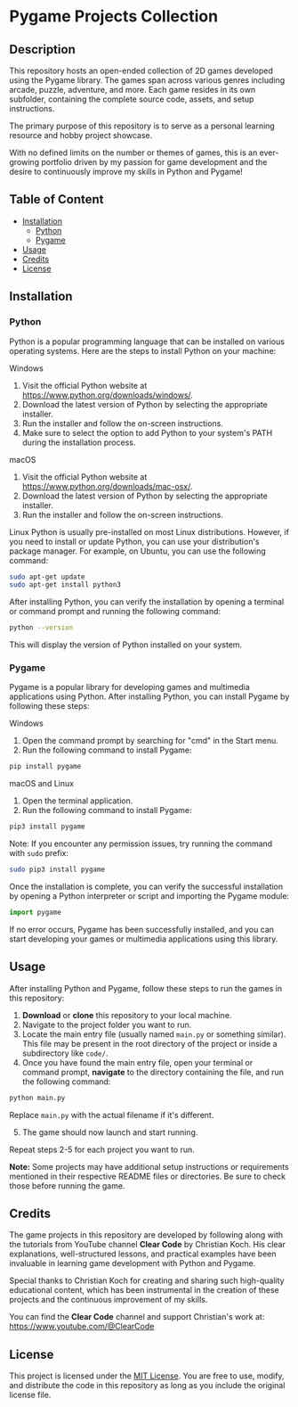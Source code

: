 # Pygame Projects Collection

## Description

This repository hosts an open-ended collection of 2D games developed using the Pygame library. The games span across various genres including arcade, puzzle, adventure, and more. Each game resides in its own subfolder, containing the complete source code, assets, and setup instructions.

The primary purpose of this repository is to serve as a personal learning resource and hobby project showcase.

With no defined limits on the number or themes of games, this is an ever-growing portfolio driven by my passion for game development and the desire to continuously improve my skills in Python and Pygame!

## Table of Content

- [Installation](#installation)
  - [Python](#python)
  - [Pygame](#pygame)
- [Usage](#usage)
- [Credits](#credits)
- [License](#license)

## Installation

### Python

Python is a popular programming language that can be installed on various operating systems. Here are the steps to install Python on your machine:

Windows
1. Visit the official Python website at https://www.python.org/downloads/windows/.
2. Download the latest version of Python by selecting the appropriate installer.
3. Run the installer and follow the on-screen instructions.
4. Make sure to select the option to add Python to your system's PATH during the installation process.

macOS
1. Visit the official Python website at https://www.python.org/downloads/mac-osx/.
2. Download the latest version of Python by selecting the appropriate installer.
3. Run the installer and follow the on-screen instructions.

Linux
Python is usually pre-installed on most Linux distributions. However, if you need to install or update Python, you can use your distribution's package manager. For example, on Ubuntu, you can use the following command:
```bash
sudo apt-get update
sudo apt-get install python3
```

After installing Python, you can verify the installation by opening a terminal or command prompt and running the following command:
```bash
python --version
```
This will display the version of Python installed on your system.

### Pygame

Pygame is a popular library for developing games and multimedia applications using Python. After installing Python, you can install Pygame by following these steps:

Windows
1. Open the command prompt by searching for "cmd" in the Start menu.
2. Run the following command to install Pygame:
```bash
pip install pygame
```

macOS and Linux
1. Open the terminal application.
2. Run the following command to install Pygame:
```bash
pip3 install pygame
```
Note: If you encounter any permission issues, try running the command with `sudo` prefix:
```bash
sudo pip3 install pygame
```
Once the installation is complete, you can verify the successful installation by opening a Python interpreter or script and importing the Pygame module:
```python
import pygame
```
If no error occurs, Pygame has been successfully installed, and you can start developing your games or multimedia applications using this library.

## Usage

After installing Python and Pygame, follow these steps to run the games in this repository:

1. **Download** or **clone** this repository to your local machine.
2. Navigate to the project folder you want to run.
3. Locate the main entry file (usually named `main.py` or something similar). This file may be present in the root directory of the project or inside a subdirectory like `code/`.
4. Once you have found the main entry file, open your terminal or command prompt, **navigate** to the directory containing the file, and run the following command:
```bash
python main.py
```
Replace `main.py` with the actual filename if it's different.

5. The game should now launch and start running.

Repeat steps 2-5 for each project you want to run.

**Note:** Some projects may have additional setup instructions or requirements mentioned in their respective README files or directories. Be sure to check those before running the game.

## Credits

The game projects in this repository are developed by following along with the tutorials from YouTube channel **Clear Code** by Christian Koch. His clear explanations, well-structured lessons, and practical examples have been invaluable in learning game development with Python and Pygame.

Special thanks to Christian Koch for creating and sharing such high-quality educational content, which has been instrumental in the creation of these projects and the continuous improvement of my skills.

You can find the **Clear Code** channel and support Christian's work at: https://www.youtube.com/@ClearCode

## License

This project is licensed under the [MIT License](LICENSE). You are free to use, modify, and distribute the code in this repository as long as you include the original license file.